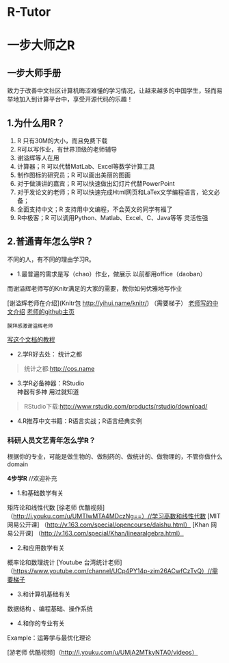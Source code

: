R-Tutor
=======

#  一步大师之R
## 一步大师手册

 致力于改善中文社区计算机晦涩难懂的学习情况，让越来越多的中国学生，轻而易举地加入到计算平台中，享受开源代码的乐趣！

## 1.为什么用R？

1. R 只有30M的大小，而且免费下载
2. R可以写作业，有世界顶级的老师辅导
3. 谢溢辉等人在用
4. 计算器；R 可以代替MatLab、Excel等数学计算工具
5. 制作图标的研究员；R 可以画出美丽的图画
6. 对于做演讲的嘉宾；R 可以快速做出幻灯片代替PowerPoint
7. 对于发论文的老师；R 可以快速完成Html网页和LaTex文学编程语言，论文必备；
8. 全面支持中文；R 支持用中文编程，不会英文的同学有福了
9. R中极客；R 可以调用Python、Matlab、Excel、C、Java等等 灵活性强

## 2.普通青年怎么学R？

不同的人，有不同的理由学习R。

* 1.最普遍的需求是写（chao）作业，做展示
以前都用office（daoban）

而谢溢辉老师写的Knitr满足的大家的需要，教你如何优雅地写作业

[谢溢辉老师在介绍](Knitr包 http://yihui.name/knitr/) （需要梯子）
[老师写的中文介绍]( http://cos.name/tag/knitr/)
[老师的github主页](https://github.com/yihui/yihui.github.com)

```
膜拜感激谢溢辉老师
```

[写这个文档的教程](https://github.com/harryprince/R-Tutor/tree/master/R-MarkDown)

* 2.学R好去处：  统计之都 

> 统计之都:http://cos.name
    
* 3.学R必备神器：RStudio  
神器有多神 用过就知道

> RStudio下载:http://www.rstudio.com/products/rstudio/download/

* 4.R推荐中文书籍：R语言实战；R语言经典实例

### 科研人员文艺青年怎么学R？

根据你的专业，可能是做生物的、做制药的、做统计的、做物理的，不管你做什么domain

**4步学R**   //欢迎补充

* 1.和基础数学有关

矩阵论和线性代数
[徐老师 优酷视频]（http://i.youku.com/u/UMTIwMTA4MDczNg==）//学习高数和线性代数
[MIT 网易公开课] （http://v.163.com/special/opencourse/daishu.html）
[Khan 网易公开课] （http://v.163.com/special/Khan/linearalgebra.html）

* 2.和应用数学有关

概率论和数理统计
[Youtube 台湾统计老师] （https://www.youtube.com/channel/UCp4PY14p-zim26ACwfCzTvQ）//需要梯子

* 3.和计算机基础有关

数据结构 、编程基础、操作系统 

* 4.和你的专业有关

Example：运筹学与最优化理论 

[游老师 优酷视频]（http://i.youku.com/u/UMjA2MTkyNTA0/videos）



